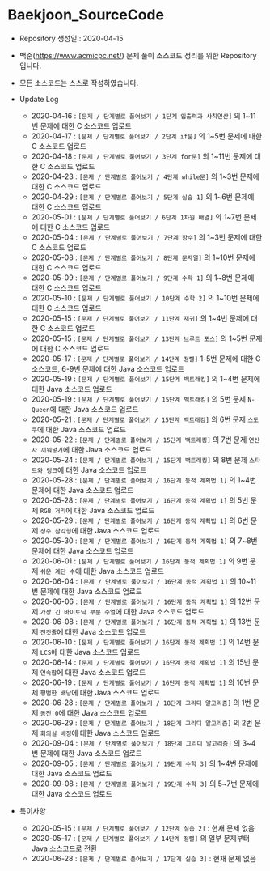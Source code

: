 # Baekjoon_SourceCode

* Repository 생성일 : 2020-04-15
* 백준(https://www.acmicpc.net/) 문제 풀이 소스코드 정리를 위한 Repository 입니다.
* 모든 소스코드는 스스로 작성하였습니다.

* Update Log
  * 2020-04-16 : `[문제 / 단계별로 풀어보기 / 1단계 입출력과 사칙연산]` 의 1~11번 문제에 대한 C 소스코드 업로드
  * 2020-04-17 : `[문제 / 단계별로 풀어보기 / 2단계 if문]` 의 1~5번 문제에 대한 C 소스코드 업로드
  * 2020-04-18 : `[문제 / 단계별로 풀어보기 / 3단계 for문]` 의 1~11번 문제에 대한 C 소스코드 업로드
  * 2020-04-23 : `[문제 / 단계별로 풀어보기 / 4단계 while문]` 의 1~3번 문제에 대한 C 소스코드 업로드
  * 2020-04-29 : `[문제 / 단계별로 풀어보기 / 5단계 실습 1]` 의 1~6번 문제에 대한 C 소스코드 업로드
  * 2020-05-01 : `[문제 / 단계별로 풀어보기 / 6단계 1차원 배열]` 의 1~7번 문제에 대한 C 소스코드 업로드
  * 2020-05-04 : `[문제 / 단계별로 풀어보기 / 7단계 함수]` 의 1~3번 문제에 대한 C 소스코드 업로드
  * 2020-05-08 : `[문제 / 단계별로 풀어보기 / 8단계 문자열]` 의 1~10번 문제에 대한 C 소스코드 업로드
  * 2020-05-09 : `[문제 / 단계별로 풀어보기 / 9단계 수학 1]` 의 1~8번 문제에 대한 C 소스코드 업로드
  * 2020-05-10 : `[문제 / 단계별로 풀어보기 / 10단계 수학 2]` 의 1~10번 문제에 대한 C 소스코드 업로드
  * 2020-05-15 : `[문제 / 단계별로 풀어보기 / 11단계 재귀]` 의 1~4번 문제에 대한 C 소스코드 업로드
  * 2020-05-15 : `[문제 / 단계별로 풀어보기 / 13단계 브루트 포스]` 의 1~5번 문제에 대한 C 소스코드 업로드
  * 2020-05-17 : `[문제 / 단계별로 풀어보기 / 14단계 정렬]` 1-5번 문제에 대한 C 소스코드, 6-9번 문제에 대한 Java 소스코드 업로드
  * 2020-05-19 : `[문제 / 단계별로 풀어보기 / 15단계 백트래킹]` 의 1~4번 문제에 대한 Java 소스코드 업로드
  * 2020-05-19 : `[문제 / 단계별로 풀어보기 / 15단계 백트래킹]` 의 5번 문제 `N-Queen`에 대한 Java 소스코드 업로드
  * 2020-05-21 : `[문제 / 단계별로 풀어보기 / 15단계 백트래킹]` 의 6번 문제 `스도쿠`에 대한 Java 소스코드 업로드
  * 2020-05-22 : `[문제 / 단계별로 풀어보기 / 15단계 백트래킹]` 의 7번 문제 `연산자 끼워넣기`에 대한 Java 소스코드 업로드
  * 2020-05-24 : `[문제 / 단계별로 풀어보기 / 15단계 백트래킹]` 의 8번 문제 `스타트와 링크`에 대한 Java 소스코드 업로드
  * 2020-05-28 : `[문제 / 단계별로 풀어보기 / 16단계 동적 계획법 1]` 의 1~4번 문제에 대한 Java 소스코드 업로드
  * 2020-05-28 : `[문제 / 단계별로 풀어보기 / 16단계 동적 계획법 1]` 의 5번 문제 `RGB 거리`에 대한 Java 소스코드 업로드
  * 2020-05-29 : `[문제 / 단계별로 풀어보기 / 16단계 동적 계획법 1]` 의 6번 문제 `정수 삼각형`에 대한 Java 소스코드 업로드
  * 2020-05-30 : `[문제 / 단계별로 풀어보기 / 16단계 동적 계획법 1]` 의 7~8번 문제에 대한 Java 소스코드 업로드
  * 2020-06-01 : `[문제 / 단계별로 풀어보기 / 16단계 동적 계획법 1]` 의 9번 문제 `쉬운 계단 수`에 대한 Java 소스코드 업로드
  * 2020-06-04 : `[문제 / 단계별로 풀어보기 / 16단계 동적 계획법 1]` 의 10~11번 문제에 대한 Java 소스코드 업로드
  * 2020-06-06 : `[문제 / 단계별로 풀어보기 / 16단계 동적 계획법 1]` 의 12번 문제 `가장 긴 바이토닉 부분 수열`에 대한 Java 소스코드 업로드
  * 2020-06-08 : `[문제 / 단계별로 풀어보기 / 16단계 동적 계획법 1]` 의 13번 문제 `전깃줄`에 대한 Java 소스코드 업로드
  * 2020-06-10 : `[문제 / 단계별로 풀어보기 / 16단계 동적 계획법 1]` 의 14번 문제 `LCS`에 대한 Java 소스코드 업로드
  * 2020-06-14 : `[문제 / 단계별로 풀어보기 / 16단계 동적 계획법 1]` 의 15번 문제 `연속합`에 대한 Java 소스코드 업로드
  * 2020-06-19 : `[문제 / 단계별로 풀어보기 / 16단계 동적 계획법 1]` 의 16번 문제 `평범한 배낭`에 대한 Java 소스코드 업로드
  * 2020-06-28 : `[문제 / 단계별로 풀어보기 / 18단계 그리디 알고리즘]` 의 1번 문제 `동전 0`에 대한 Java 소스코드 업로드
  * 2020-06-29 : `[문제 / 단계별로 풀어보기 / 18단계 그리디 알고리즘]` 의 2번 문제 `회의실 배정`에 대한 Java 소스코드 업로드
  * 2020-09-04 : `[문제 / 단계별로 풀어보기 / 18단계 그리디 알고리즘]` 의 3~4번 문제에 대한 Java 소스코드 업로드
  * 2020-09-05 : `[문제 / 단계별로 풀어보기 / 19단계 수학 3]` 의 1~4번 문제에 대한 Java 소스코드 업로드
  * 2020-09-08 : `[문제 / 단계별로 풀어보기 / 19단계 수학 3]` 의 5~7번 문제에 대한 Java 소스코드 업로드

* 특이사항
  * 2020-05-15 : `[문제 / 단계별로 풀어보기 / 12단계 실습 2]` : 현재 문제 없음
  * 2020-05-17 : `[문제 / 단계별로 풀어보기 / 14단계 정렬]` 의 일부 문제부터 Java 소스코드로 전환
  * 2020-06-28 : `[문제 / 단계별로 풀어보기 / 17단계 실습 3]` : 현재 문제 없음
